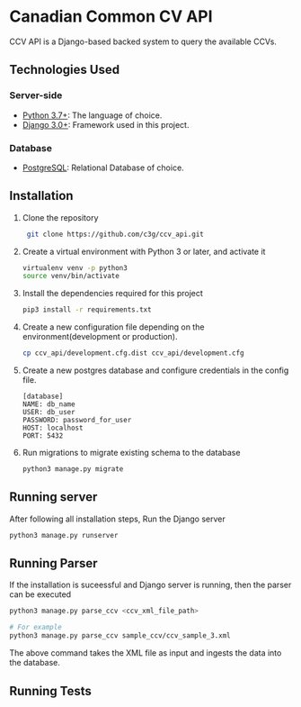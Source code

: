 # Canadian Common CV API
CCV API is a Django-based backed system to query the available CCVs. 


## **Technologies Used**

### **Server-side**
* [Python 3.7+](http://www.python.org): The language of choice.
* [Django 3.0+](https://www.djangoproject.com/): Framework used in this project.

### **Database**
* [PostgreSQL](https://www.postgresql.org/): Relational Database of choice.


## Installation 
1. Clone the repository
    ```bash
     git clone https://github.com/c3g/ccv_api.git
    ```
  
2. Create a virtual environment with Python 3 or later, and activate it 
     ```bash
     virtualenv venv -p python3 
     source venv/bin/activate
     ```

3. Install the dependencies required for this project 
    ```bash 
    pip3 install -r requirements.txt
    ``` 
4. Create a new configuration file depending on the environment(development or production).
    ```bash
    cp ccv_api/development.cfg.dist ccv_api/development.cfg 
    ```
5. Create a new postgres database and configure credentials in the config file.
    ```editorconfig
    [database]  
    NAME: db_name
    USER: db_user
    PASSWORD: password_for_user
    HOST: localhost
    PORT: 5432
    ```
6. Run migrations to migrate existing schema to the database
    ```bash
   python3 manage.py migrate
    ```
## Running server
After following all installation steps, Run the Django server
```bash
python3 manage.py runserver
```

## Running Parser
If the installation is suceessful and Django server is running, then the parser can be executed
```bash
python3 manage.py parse_ccv <ccv_xml_file_path>

# For example
python3 manage.py parse_ccv sample_ccv/ccv_sample_3.xml
```
The above command takes the XML file as input and ingests the data into the database.


## Running Tests

